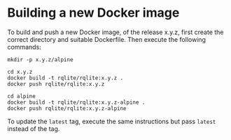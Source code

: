 # Building a new Docker image

To build and push a new Docker image, of the release x.y.z, first create the correct directory and suitable Dockerfile. Then execute the following commands:
```
mkdir -p x.y.z/alpine

cd x.y.z
docker build -t rqlite/rqlite:x.y.z .
docker push rqlite/rqlite:x.y.z

cd alpine
docker build -t rqlite/rqlite:x.y.z-alpine .
docker push rqlite/rqlite:x.y.z-alpine
```
To update the `latest` tag, execute the same instructions but pass `latest` instead of the tag.
